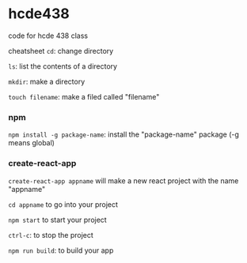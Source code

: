 # hcde438
code for hcde 438 class

cheatsheet
`cd`: change directory

`ls`: list the contents of a directory

`mkdir`: make a directory

`touch filename`: make a filed called "filename"

### npm

`npm install -g package-name`: install the "package-name" package (-g means global)

### create-react-app

`create-react-app appname` will make a new react project with the name "appname"

`cd appname` to go into your project

`npm start` to start your project

`ctrl-c`: to stop the project

`npm run build`: to build your app